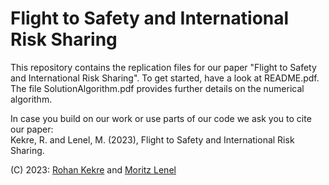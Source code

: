 # Flight to Safety and International Risk Sharing

This repository contains the replication files for our paper "Flight to Safety and International Risk Sharing". To get started, have a look at README.pdf. The file SolutionAlgorithm.pdf provides further details on the numerical algorithm.

In case you build on our work or use parts of our code we ask you to cite our paper:  
Kekre, R. and Lenel, M. (2023), Flight to Safety and International Risk Sharing. 

(C) 2023: [Rohan Kekre](https://sites.google.com/site/rohankekre/) and [Moritz Lenel](https://sites.google.com/site/moritzlenel)
